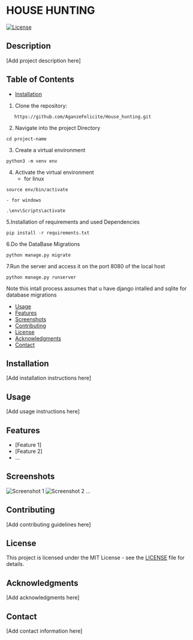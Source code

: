 # HOUSE HUNTING 

[![License](https://img.shields.io/badge/license-MIT-blue.svg)](LICENSE)

## Description

[Add project description here]

## Table of Contents

- [Installation](#installation)
1. Clone the repository:

 ```
	https://github.com/AganzeFelicite/House_hunting.git
```

2. Navigate into the project Directory
```
cd project-name
```
3. Create a virtual environment

```
python3 -m venv env
```
4. Activate the virtual environment
	- for linux
```
source env/bin/activate
```
	- for windows
```
.\env\Scripts\activate
```

5.Installation of requirements and used Dependencies

```
pip install -r requirements.txt
```
6.Do the DataBase Migrations

```
python manage.py migrate
```

7.Run the server and access it on the port 8080 of the local host
```
python manage.py runserver
```
Note this intall process assumes that u have django intalled and sqlite for database migrations

- [Usage](#usage)
- [Features](#features)
- [Screenshots](#screenshots)
- [Contributing](#contributing)
- [License](#license)
- [Acknowledgments](#acknowledgments)
- [Contact](#contact)

## Installation

[Add installation instructions here]

## Usage

[Add usage instructions here]

## Features

- [Feature 1]
- [Feature 2]
- ...

## Screenshots

![Screenshot 1](screenshots/screenshot1.png)
![Screenshot 2](screenshots/screenshot2.png)
...

## Contributing

[Add contributing guidelines here]

## License

This project is licensed under the MIT License - see the [LICENSE](LICENSE) file for details.

## Acknowledgments

[Add acknowledgments here]

## Contact

[Add contact information here]

